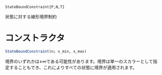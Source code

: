 ```
StateBoundConstraint{P,N,T}
```

状態に対する線形境界制約

# コンストラクタ

```julia
StateBoundConstraint(n; x_min, x_max)
```

境界のいずれかは±∞である可能性があります。境界は単一のスカラーとして指定することもでき、これによりすべての状態に境界が適用されます。
